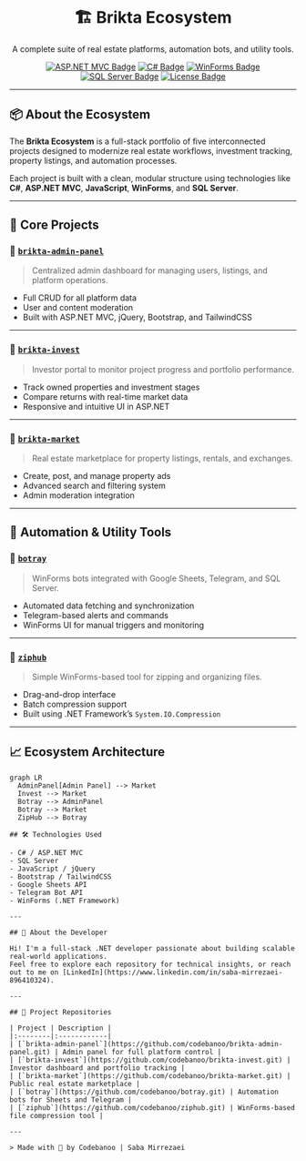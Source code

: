 <h1 align="center">
  🏗️ Brikta Ecosystem
</h1>

<p align="center">
  A complete suite of real estate platforms, automation bots, and utility tools.
</p>

<p align="center">
  <a href="https://dotnet.microsoft.com/"><img src="https://img.shields.io/badge/ASP.NET%20MVC-512BD4?style=for-the-badge&logo=dotnet&logoColor=white" alt="ASP.NET MVC Badge"/></a>
  <a href="#"><img src="https://img.shields.io/badge/C%23-239120?style=for-the-badge&logo=c-sharp&logoColor=white" alt="C# Badge"/></a>
  <a href="#"><img src="https://img.shields.io/badge/WinForms-0078D7?style=for-the-badge&logo=windows&logoColor=white" alt="WinForms Badge"/></a>
  <a href="#"><img src="https://img.shields.io/badge/SQL%20Server-CC2927?style=for-the-badge&logo=microsoftsqlserver&logoColor=white" alt="SQL Server Badge"/></a>
  <a href="#"><img src="https://img.shields.io/badge/License-MIT-yellow.svg?style=for-the-badge" alt="License Badge"/></a>
</p>



---

## 📦 About the Ecosystem

The **Brikta Ecosystem** is a full-stack portfolio of five interconnected projects designed to modernize real estate workflows, investment tracking, property listings, and automation processes.

Each project is built with a clean, modular structure using technologies like **C#**, **ASP.NET MVC**, **JavaScript**, **WinForms**, and **SQL Server**.

---

## 🧱 Core Projects

### 🔹 [`brikta-admin-panel`](https://github.com/codebanoo/brikta-admin-panel.git)
> Centralized admin dashboard for managing users, listings, and platform operations.

- Full CRUD for all platform data
- User and content moderation
- Built with ASP.NET MVC, jQuery, Bootstrap, and TailwindCSS

---

### 🔹 [`brikta-invest`](https://github.com/codebanoo/brikta-invest.git)
> Investor portal to monitor project progress and portfolio performance.

- Track owned properties and investment stages
- Compare returns with real-time market data
- Responsive and intuitive UI in ASP.NET

---

### 🔹 [`brikta-market`](https://github.com/codebanoo/brikta-market.git)
> Real estate marketplace for property listings, rentals, and exchanges.

- Create, post, and manage property ads
- Advanced search and filtering system
- Admin moderation integration

---

## 🤖 Automation & Utility Tools

### 🔹 [`botray`](https://github.com/codebanoo/botray.git)
> WinForms bots integrated with Google Sheets, Telegram, and SQL Server.

- Automated data fetching and synchronization
- Telegram-based alerts and commands
- WinForms UI for manual triggers and monitoring

---

### 🔹 [`ziphub`](https://github.com/codebanoo/ziphub.git)
> Simple WinForms-based tool for zipping and organizing files.

- Drag-and-drop interface
- Batch compression support
- Built using .NET Framework’s `System.IO.Compression`

---

## 📈 Ecosystem Architecture

```mermaid
graph LR
  AdminPanel[Admin Panel] --> Market
  Invest --> Market
  Botray --> AdminPanel
  Botray --> Market
  ZipHub --> Botray

## 🛠️ Technologies Used

- C# / ASP.NET MVC
- SQL Server
- JavaScript / jQuery
- Bootstrap / TailwindCSS
- Google Sheets API
- Telegram Bot API
- WinForms (.NET Framework)

---

## 💼 About the Developer

Hi! I'm a full-stack .NET developer passionate about building scalable real-world applications.  
Feel free to explore each repository for technical insights, or reach out to me on [LinkedIn](https://www.linkedin.com/in/saba-mirrezaei-896410324).

---

## 📂 Project Repositories

| Project | Description |
|:--------|:------------|
| [`brikta-admin-panel`](https://github.com/codebanoo/brikta-admin-panel.git) | Admin panel for full platform control |
| [`brikta-invest`](https://github.com/codebanoo/brikta-invest.git) | Investor dashboard and portfolio tracking |
| [`brikta-market`](https://github.com/codebanoo/brikta-market.git) | Public real estate marketplace |
| [`botray`](https://github.com/codebanoo/botray.git) | Automation bots for Sheets and Telegram |
| [`ziphub`](https://github.com/codebanoo/ziphub.git) | WinForms-based file compression tool |

---

> Made with 💙 by Codebanoo | Saba Mirrezaei
